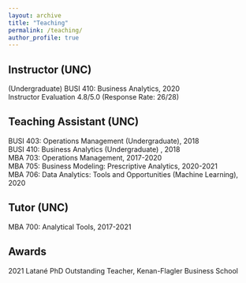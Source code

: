 ```yaml
---
layout: archive
title: "Teaching"
permalink: /teaching/
author_profile: true
---
```


## Instructor (UNC)
(Undergraduate) BUSI 410: Business Analytics, 2020 \
Instructor Evaluation 4.8/5.0 (Response Rate: 26/28)

## Teaching Assistant (UNC)
BUSI 403: Operations Management (Undergraduate), 2018 \
BUSI 410: Business Analytics (Undergraduate) , 2018 \
MBA 703: Operations Management, 2017-2020 \
MBA 705: Business Modeling: Prescriptive Analytics, 2020-2021 \
MBA 706: Data Analytics: Tools and Opportunities (Machine Learning), 2020

## Tutor (UNC)
MBA 700: Analytical Tools, 2017-2021

## Awards
2021 Latané PhD Outstanding Teacher, Kenan-Flagler Business School
